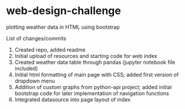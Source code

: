 # web-design-challenge
plotting weather data in HTML using bootstrap

List of changes/commits
1. Created repo, added readme
2. Initial upload of resources and starting code for web index
3. Created weather data table through pandas (jupyter notebook file included)
4. Initial html formatting of main page with CSS; added first version of dropdown menu
5. Addition of custom graphs from python-api project; added initial bootstrap code for later implementation of navigation functions
6. Integrated datasource into page layout of index
